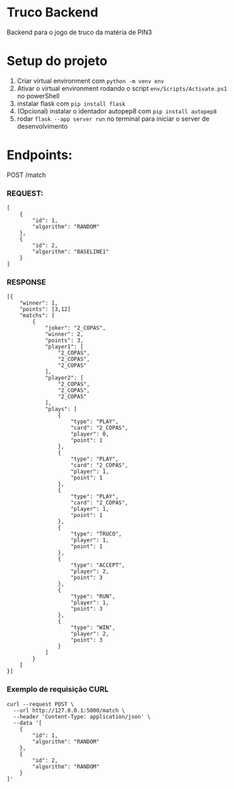 # Truco Backend
Backend para o jogo de truco da matéria de PIN3

# Setup do projeto

1. Criar virtual environment com ```python -m venv env```
2. Ativar o virtual environment rodando o script `env/Scripts/Activate.ps1` no powerShell
3. instalar flask com ```pip install flask```
4. (Opcional) instalar o identador autopep8 com ```pip install autopep8```
5. rodar ```flask --app server run``` no terminal para iniciar o server de desenvolvimento

# Endpoints:
POST /match
### REQUEST:
```
[
    {
        "id": 1,
        "algorithm": "RANDOM"
    },
    {
        "id": 2,
        "algorithm": "BASELINE1"
    }
]
```

### RESPONSE
```
[{
	"winner": 1,
	"points": [3,12]
	"matchs": [
		{
			"joker": "2_COPAS",
			"winner": 2,
			"points": 3,
			"player1": [
				"2_COPAS",
				"2_COPAS",
				"2_COPAS"
			],
			"player2": [
				"2_COPAS",
				"2_COPAS",
				"2_COPAS"
			],
			"plays": [
				{
					"type": "PLAY",
					"card": "2_COPAS",
					"player": 0,
					"point": 1
				},
				{
					"type": "PLAY",
					"card": "2_COPAS",
					"player": 1,
					"point": 1
				},
				{
					"type": "PLAY",
					"card": "2_COPAS",
					"player": 1,
					"point": 1
				},
				{
					"type": "TRUCO",
					"player": 1,
					"point": 1
				},
				{
					"type": "ACCEPT",
					"player": 2,
					"point": 3
				},
				{
					"type": "RUN",
					"player": 1,
					"point": 3
				},
				{
					"type": "WIN",
					"player": 2,
					"point": 3
				}
			]
		}
	]
}]
```

### Exemplo de requisição CURL
```
curl --request POST \
  --url http://127.0.0.1:5000/match \
  --header 'Content-Type: application/json' \
  --data '[
    {
        "id": 1,
        "algorithm": "RANDOM"
    },
    {
        "id": 2,
        "algorithm": "RANDOM"
    }
]'

```


